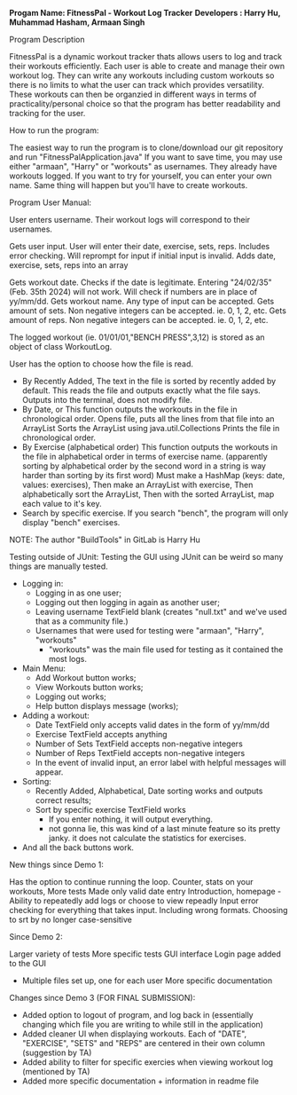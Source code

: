 **Progam Name: FitnessPal - Workout Log Tracker**
**Developers : Harry Hu, Muhammad Hasham, Armaan Singh**

Program Description

FitnessPal is a dynamic workout tracker thats allows users to log and track their workouts efficiently. Each user is able
to create and manage their own workout log. They can write any workouts including custom workouts so there is no
limits to what the user can track which provides versatility. These workouts can then be organzied in different ways in 
terms of practicality/personal choice so that the program has better readability and tracking for the user.

How to run the program:

The easiest way to run the program is to clone/download our git repository and run "FitnessPalApplication.java"
If you want to save time, you may use either "armaan", "Harry" or "workouts" as usernames. They already have workouts logged.
If you want to try for yourself, you can enter your own name. Same thing will happen but you'll have to create workouts.

Program User Manual:

User enters username. Their workout logs will correspond to their usernames.

Gets user input. User will enter their date, exercise, sets, reps. Includes error checking. Will reprompt for input if initial input is invalid. Adds date, exercise, sets, reps into an array

Gets workout date. Checks if the date is legitimate. Entering "24/02/35" (Feb. 35th 2024) will not work. Will check if numbers are in place of yy/mm/dd. Gets workout name. Any type of input can be accepted. Gets amount of sets. Non negative integers can be accepted. ie. 0, 1, 2, etc. Gets amount of reps. Non negative integers can be accepted. ie. 0, 1, 2, etc.

The logged workout (ie. 01/01/01,"BENCH PRESS",3,12) is stored as an object of class WorkoutLog.

User has the option to choose how the file is read.
- By Recently Added,
The text in the file is sorted by recently added by default. This reads the file and outputs exactly what the file says. Outputs into the terminal, does not modify file.
- By Date, or
This function outputs the workouts in the file in chronological order. Opens file, puts all the lines from that file into an ArrayList Sorts the ArrayList using java.util.Collections Prints the file in chronological order.
- By Exercise (alphabetical order)
This function outputs the workouts in the file in alphabetical order in terms of exercise name. (apparently sorting by alphabetical order by the second word in a string is way harder than sorting by its first word) Must make a HashMap (keys: date, values: exercises), Then make an ArrayList with exercise, Then alphabetically sort the ArrayList, Then with the sorted ArrayList, map each value to it's key.
- Search by specific exercise. If you search "bench", the program will only display "bench" exercises.

NOTE: The author "BuildTools" in GitLab is Harry Hu


Testing outside of JUnit:
Testing the GUI using JUnit can be weird so many things are manually tested.
- Logging in:
    - Logging in as one user;
    - Logging out then logging in again as another user;
    - Leaving username TextField blank (creates "null.txt" and we've used that as a community file.)
    - Usernames that were used for testing were "armaan", "Harry", "workouts"
        - "workouts" was the main file used for testing as it contained the most logs.
- Main Menu:
    - Add Workout button works;
    - View Workouts button works;
    - Logging out works;
    - Help button displays message (works);
- Adding a workout:
    - Date TextField only accepts valid dates in the form of yy/mm/dd
    - Exercise TextField accepts anything
    - Number of Sets TextField accepts non-negative integers
    - Number of Reps TextField accepts non-negative integers
    - In the event of invalid input, an error label with helpful messages will appear.
- Sorting:
    - Recently Added, Alphabetical, Date sorting works and outputs correct results;
    - Sort by specific exercise TextField works
        - If you enter nothing, it will output everything.
        - not gonna lie, this was kind of a last minute feature so its pretty janky. it does not calculate the statistics for exercises.
- And all the back buttons work.


New things since Demo 1:

Has the option to continue running the loop.
Counter, stats on your workouts,
More tests
Made only valid date entry
Introduction, homepage - Ability to repeatedly add logs or choose to view repeadly
Input error checking for everything that takes input. Including wrong formats.
Choosing to srt by no longer case-sensitive

Since Demo 2:

Larger variety of tests
More specific tests
GUI interface
Login page added to the GUI
 - Multiple files set up, one for each user
More specific documentation

Changes since Demo 3 (FOR FINAL SUBMISSION):
- Added option to logout of program, and log back in (essentially changing which file you are writing to while still in the application)
- Added cleaner UI when displaying workouts. Each of "DATE", "EXERCISE", "SETS" and "REPS" are centered in their own column (suggestion by TA)
- Added ability to filter for specific exercies when viewing workout log (mentioned by TA)
- Added more specific documentation + information in readme file